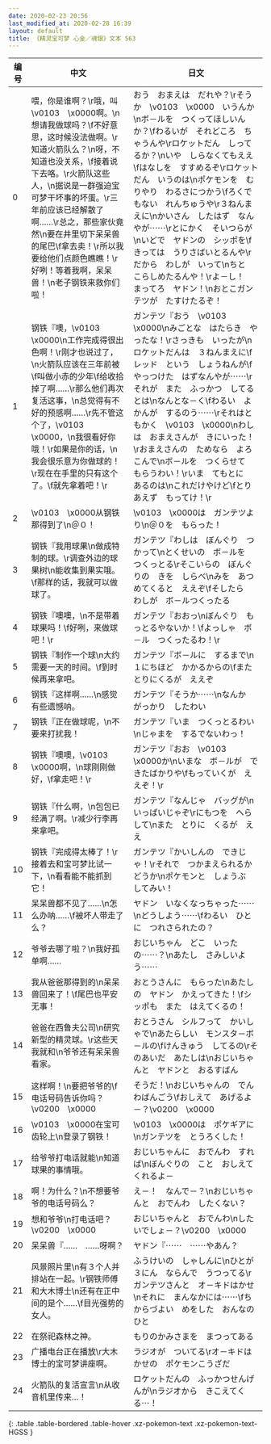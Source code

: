 ```yaml
---
date: 2020-02-23 20:56
last_modified_at: 2020-02-28 16:39
layout: default
title: 《精灵宝可梦 心金／魂银》文本 563
---
```

| 编号 | 中文 | 日文 |
| ---- | ---- | ---- |
| 0 | 喂，你是谁啊？\r哦，叫\v0103　\x0000啊。\n想请我做球吗？\f不好意思，这时候没法做啊。\r知道火箭队么？\n呀，不知道也没关系，\f接着说下去咯。\r火箭队这些人，\n据说是一群强迫宝可梦干坏事的坏蛋。\r三年前应该已经解散了啊……\r总之，那些家伙竟然\n要在井里切下呆呆兽的尾巴\f拿去卖！\r所以我要给他们点颜色瞧瞧！\r好咧！等着我啊，呆呆兽！\n老子钢铁来救你们啦！ | おう　おまえは　だれや？\rそうか　\v0103　\x0000　いうんか\nボ－ルを　つくってほしいんか？\fわるいが　それどころ　ちゃうんや\rロケットだん　しってるか？\nいや　しらなくてもええ\fはなしを　すすめるぞ\rロケットだん　いうのは\nポケモンを　むりやり　わるさにつかう\fろくでもない　れんちゅうや\r３ねんまえに\nかいさん　したはず　なんやが⋯⋯\rとにかく　そいつらが\nいどで　ヤドンの　シッポを\fきっては　うりさばいとるんや\rだから　わしが　いって\nちと　こらしめたるんや！\rよ－し！　まってろ　ヤドン！\nおとこガンテツが　たすけたるぞ！ |
| 1 | 钢铁『噢，\v0103　\x0000\n工作完成得很出色啊！\r刚才也说过了，\n火箭队应该在三年前被\f叫做小赤的少年\f给收拾掉了啊……\r那么他们再次复活这事，\n总觉得有不好的预感啊……\r先不管这个了，\v0103　\x0000，\n我很看好你哦！\r如果是你的话，\n我会很乐意为你做球的！\r现在在手里的只有这个了。\f就先拿着吧！\r | ガンテツ『おう　\v0103　\x0000\nみごとな　はたらき　やったな！\rさっきも　いったが\nロケットだんは　３ねんまえに\fレッド　という　しょうねんが\fやっつけた　はずなんやが⋯⋯\rそれが　また　ふっかつ　してるとは\nなんとな－く\fわるい　よかんが　するのう⋯⋯\rそれはともかく　\v0103　\x0000\nわしは　おまえさんが　きにいった！\rおまえさんの　ためなら　よろこんで\nボ－ルを　つくらせて　もらうわい！\rいま　てもとに　あるのは\nこれだけやけど\fとりあえず　もってけ！\r |
| 2 | \v0103　\x0000从钢铁那得到了\n＠０！ | \v0103　\x0000は　ガンテツより\n＠０を　もらった！ |
| 3 | 钢铁『我用球果\n做成特制的球。\r调查外边的球果树\n能收集到果实哦。\f那样的话，我就可以做球了。 | ガンテツ『わしは　ぼんぐり　つかって\nとくせいの　ボ－ルを　つくっとる\rそこいらの　ぼんぐりの　きを　しらべ\nみを　あつめてくると　ええぞ\fそしたら　わしが　ボ－ルつくったる |
| 4 | 钢铁『噢噢，\n不是带着球果吗！\f好咧，来做球吧！\r | ガンテツ『おおっ\nぼんぐり　もっとるやないか！\fよっしゃ　ボ－ル　つくったるわ！\r |
| 5 | 钢铁『制作一个球\n大约需要一天的时间。\f到时候再来拿吧。 | ガンテツ『ボ－ルに　するまで\n１にちほど　かかるからの\fまた　とりにくるが　ええぞ |
| 6 | 钢铁『这样啊……\n感觉有些遗憾呐。 | ガンテツ『そうか⋯⋯\nなんか　がっかり　したわい |
| 7 | 钢铁『正在做球呢，\n不要来打扰我！ | ガンテツ『いま　つくっとるわい\nじゃまを　するでないわっ！ |
| 8 | 钢铁『噢噢，\v0103　\x0000啊，\n球刚刚做好，\f拿走吧！\r | ガンテツ『おお　\v0103　\x0000か\nいまな　ボ－ルが　できたばかりや\fもっていくが　ええぞ！\r |
| 9 | 钢铁『什么啊，\n包包已经满了啊。\r减少行李再来拿吧。 | ガンテツ『なんじゃ　バッグが\nいっぱいじゃぞ\rにもつを　へらして\nまた　とりに　くるが　ええ |
| 10 | 钢铁『完成得太棒了！\r接着去和宝可梦比试一下，\n看看能不能抓到它！ | ガンテツ『かいしんの　できじゃ！\rそれで　つかまえられるか　どうか\nポケモンと　しょうぶ　してみい！ |
| 11 | 呆呆兽都不见了……\n怎么办呐……\f被坏人带走了么？ | ヤドン　いなくなっちゃった⋯⋯\nどうしよう⋯⋯\fわるい　ひとに　つれさられたの？ |
| 12 | 爷爷去哪了啦？\n我好孤单啊…… | おじいちゃん　どこ　いったの⋯⋯？\nあたし　さみしいよう⋯⋯ |
| 13 | 我从爸爸那得到的\n呆呆兽回来了！\f尾巴也平安无事！ | おとうさんに　もらった\nあたしの　ヤドン　かえってきた！\fシッポも　また　はえてくるの！ |
| 14 | 爸爸在西鲁夫公司\n研究新型的精灵球。\r这些天我就和\n爷爷还有呆呆兽看家。 | おとうさん　シルフって　かいしゃで\nあたらしい　モンスタ－ボ－ルの\fけんきゅう　してるの\rそのあいだ　あたしは\nおじいちゃんと　ヤドンと　おるすばん |
| 15 | 这样啊！\n要把爷爷的\f电话号码告诉你吗？\v0200　\x0000 | そうだ！\nおじいちゃんの　でんわばんごう\fおしえて　あげるよ－？\v0200　\x0000 |
| 16 | \v0103　\x0000在宝可齿轮上\n登录了钢铁！ | \v0103　\x0000は　ポケギアに\nガンテツを　とうろくした！ |
| 17 | 给爷爷打电话就能\n知道球果的事情哦。 | おじいちゃんに　おでんわ　すれば\nぼんぐりの　こと　おしえてくれるよ－ |
| 18 | 啊！为什么？\n不想要爷爷的电话号码么？ | え－！　なんで－？\nおじいちゃんと　おでんわ　したくない？ |
| 19 | 想和爷爷\n打电话吧？\v0200　\x0000 | おじいちゃんと　おでんわ\nしたいでしょ－？\v0200　\x0000 |
| 20 | 呆呆兽『……　……呀啊？ | ヤドン『⋯⋯　⋯⋯やあん？ |
| 21 | 风景照片里\n有３个人并排站在一起。\r钢铁师傅和大木博士\n还有在正中间的是个……\f目光强势的女人。 | ふうけいの　しゃしんに\nひとが　３にん　ならんで　うつってる\rガンテツさんと　オ－キドはかせ\nそれに　まんなかには⋯⋯\fちからづよい　めをした　おんなのひと |
| 22 | 在祭祀森林之神。 | もりのかみさまを　まつってある |
| 23 | 广播电台正在播放\r大木博士的宝可梦讲座啊。 | ラジオが　ついてる\rオ－キドはかせの　ポケモンこうざだ |
| 24 | 火箭队的复活宣言\n从收音机里传来…！ | ロケットだんの　ふっかつせんげんが\nラジオから　きこえてくる⋯！ |
{: .table .table-bordered .table-hover .xz-pokemon-text .xz-pokemon-text-HGSS }